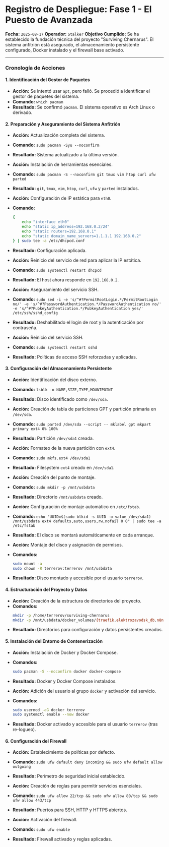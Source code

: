 # Registro de Despliegue: Fase 1 - El Puesto de Avanzada

**Fecha:** `2025-08-17`
**Operador:** `Stalker`
**Objetivo Cumplido:** Se ha establecido la fundación técnica del proyecto "Surviving Chernarus". El sistema anfitrión está asegurado, el almacenamiento persistente configurado, Docker instalado y el firewall base activado.

---

### Cronología de Acciones

#### 1. Identificación del Gestor de Paquetes

-   **Acción:** Se intentó usar `apt`, pero falló. Se procedió a identificar el gestor de paquetes del sistema.
-   **Comando:** `which pacman`
-   **Resultado:** Se confirmó `pacman`. El sistema operativo es Arch Linux o derivado.

#### 2. Preparación y Aseguramiento del Sistema Anfitrión

-   **Acción:** Actualización completa del sistema.
-   **Comando:** `sudo pacman -Syu --noconfirm`
-   **Resultado:** Sistema actualizado a la última versión.

-   **Acción:** Instalación de herramientas esenciales.
-   **Comando:** `sudo pacman -S --noconfirm git tmux vim htop curl ufw parted`
-   **Resultado:** `git`, `tmux`, `vim`, `htop`, `curl`, `ufw` y `parted` instalados.

-   **Acción:** Configuración de IP estática para `eth0`.
-   **Comando:**
    ```bash
    {
        echo "interface eth0"
        echo "static ip_address=192.168.0.2/24"
        echo "static routers=192.168.0.1"
        echo "static domain_name_servers=1.1.1.1 192.168.0.2"
    } | sudo tee -a /etc/dhcpcd.conf
    ```
-   **Resultado:** Configuración aplicada.

-   **Acción:** Reinicio del servicio de red para aplicar la IP estática.
-   **Comando:** `sudo systemctl restart dhcpcd`
-   **Resultado:** El host ahora responde en `192.168.0.2`.

-   **Acción:** Aseguramiento del servicio SSH.
-   **Comando:** `sudo sed -i -e 's/^#?PermitRootLogin.*/PermitRootLogin no/' -e 's/^#?PasswordAuthentication.*/PasswordAuthentication no/' -e 's/^#?PubkeyAuthentication.*/PubkeyAuthentication yes/' /etc/ssh/sshd_config`
-   **Resultado:** Deshabilitado el login de root y la autenticación por contraseña.

-   **Acción:** Reinicio del servicio SSH.
-   **Comando:** `sudo systemctl restart sshd`
-   **Resultado:** Políticas de acceso SSH reforzadas y aplicadas.

#### 3. Configuración del Almacenamiento Persistente

-   **Acción:** Identificación del disco externo.
-   **Comando:** `lsblk -o NAME,SIZE,TYPE,MOUNTPOINT`
-   **Resultado:** Disco identificado como `/dev/sda`.

-   **Acción:** Creación de tabla de particiones GPT y partición primaria en `/dev/sda`.
-   **Comando:** `sudo parted /dev/sda --script -- mklabel gpt mkpart primary ext4 0% 100%`
-   **Resultado:** Partición `/dev/sda1` creada.

-   **Acción:** Formateo de la nueva partición con `ext4`.
-   **Comando:** `sudo mkfs.ext4 /dev/sda1`
-   **Resultado:** Filesystem `ext4` creado en `/dev/sda1`.

-   **Acción:** Creación del punto de montaje.
-   **Comando:** `sudo mkdir -p /mnt/usbdata`
-   **Resultado:** Directorio `/mnt/usbdata` creado.

-   **Acción:** Configuración de montaje automático en `/etc/fstab`.
-   **Comando:** `echo "UUID=$(sudo blkid -s UUID -o value /dev/sda1) /mnt/usbdata ext4 defaults,auto,users,rw,nofail 0 0" | sudo tee -a /etc/fstab`
-   **Resultado:** El disco se montará automáticamente en cada arranque.

-   **Acción:** Montaje del disco y asignación de permisos.
-   **Comandos:**
    ```bash
    sudo mount -a
    sudo chown -R terrerov:terrerov /mnt/usbdata
    ```
-   **Resultado:** Disco montado y accesible por el usuario `terrerov`.

#### 4. Estructuración del Proyecto y Datos

-   **Acción:** Creación de la estructura de directorios del proyecto.
-   **Comandos:**
    ```bash
    mkdir -p /home/terrerov/surviving-chernarus
    mkdir -p /mnt/usbdata/docker_volumes/{traefik,elektrozavodsk_db,n8n,pihole,squid}
    ```
-   **Resultado:** Directorios para configuración y datos persistentes creados.

#### 5. Instalación del Entorno de Contenerización

-   **Acción:** Instalación de Docker y Docker Compose.
-   **Comandos:**
    ```bash
    sudo pacman -S --noconfirm docker docker-compose
    ```
-   **Resultado:** Docker y Docker Compose instalados.

-   **Acción:** Adición del usuario al grupo `docker` y activación del servicio.
-   **Comandos:**
    ```bash
    sudo usermod -aG docker terrerov
    sudo systemctl enable --now docker
    ```
-   **Resultado:** Docker activado y accesible para el usuario `terrerov` (tras re-logueo).

#### 6. Configuración del Firewall

-   **Acción:** Establecimiento de políticas por defecto.
-   **Comando:** `sudo ufw default deny incoming && sudo ufw default allow outgoing`
-   **Resultado:** Perímetro de seguridad inicial establecido.

-   **Acción:** Creación de reglas para permitir servicios esenciales.
-   **Comando:** `sudo ufw allow 22/tcp && sudo ufw allow 80/tcp && sudo ufw allow 443/tcp`
-   **Resultado:** Puertos para SSH, HTTP y HTTPS abiertos.

-   **Acción:** Activación del firewall.
-   **Comando:** `sudo ufw enable`
-   **Resultado:** Firewall activado y reglas aplicadas.
